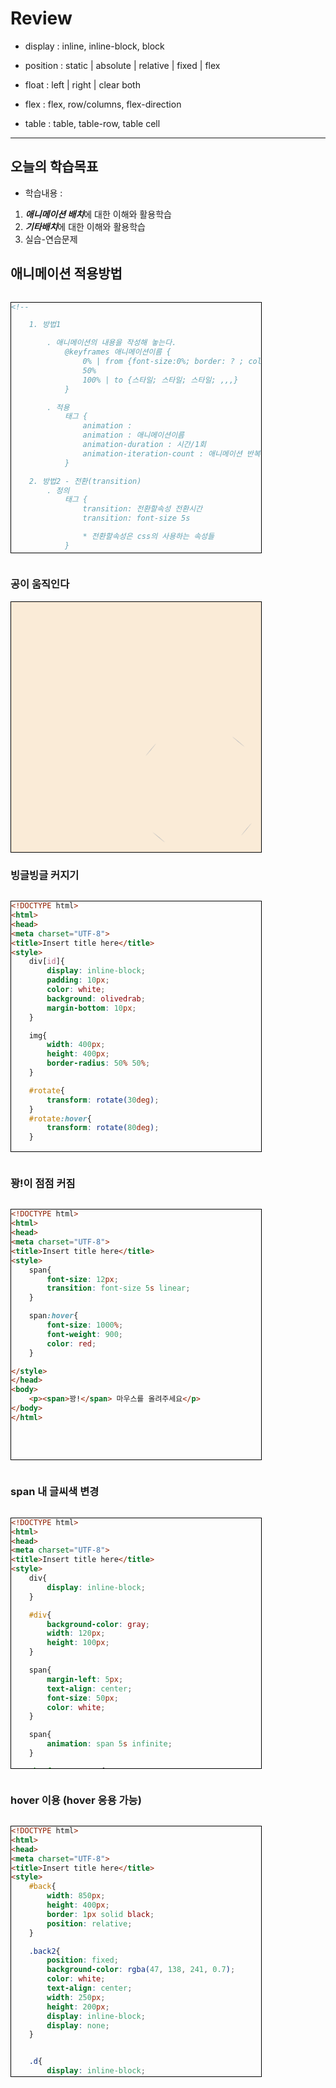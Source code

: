 # Review
- display : inline, inline-block, block
- position : static | absolute | relative | fixed | flex
- float : left | right | clear both

- flex : flex, row/columns, flex-direction
- table : table, table-row, table cell


-----------------------------------------------------------------------------------------------

## 오늘의 학습목표
- 학습내용 :
1) ***애니메이션 배치***에 대한 이해와 활용학습
2) ***기타배치***에 대한 이해와 활용학습
3) 실습-연습문제


## 애니메이션 적용방법
```html
<!-- 

	1. 방법1

		. 애니메이션의 내용을 작성해 놓는다.
			@keyframes 애니메이션이름 {
				0% | from {font-size:0%; border: ? ; color: ?}
				50%
				100% | to {스타일; 스타일; 스타일; ,,,}
			}

		. 적용
			태그 {
				animation :
				animation : 애니메이션이름
				animation-duration : 시간/1회
				animation-iteration-count : 애니메이션 반복횟수 (infinite)
			}

	2. 방법2 - 전환(transition)
		. 정의
			태그 {
				transition: 전환할속성 전환시간
				transition: font-size 5s

				* 전환할속성은 css의 사용하는 속성들
			}

		. 적용
			태그:hover{
				font-size: 200%;
			}

	3. 방법3 - 변환(transform)
		. 적용1
				태그{
					transform: translate(x,y) | translateX() | translateX(n) ,, - 이동
								scale(w,h) | scaleX(n) = 확대/축소					- 확대/축소
								rotate(각도deg,각도deg) | rotateX(각도) - 회전			- 회전
								skew(x각도, y각도) | skewX(각도)						- 기울임

					transfomr-origin: left top - 중심점
				}

		. 적용2
				#keyframe 이름 {
					from {transform: rotateX(-20deg) rotateY(360deg)}
					to {transform: rotateX(-20deg) rotateY(0deg)}

				}


transition: font-size 5s linear;
			linear | ease | ease-in | ease-out | ease-in-out
 -->
```

### 공이 움직인다
<!DOCTYPE html>
<html>
<head>
<meta charset="UTF-8">
<title>Insert title here</title>
<style>
	@keyframes rotation{
		10%{
			transform: rotate(90deg);
			transform-origin: 50% 50%;
		}
		10%{
			transform: rotate(0deg);
		}

		30%{
			transform-origin: 0% 0%;
			transform: translate(300px 300px);
		}

		60%{
			transform: rotate(180deg);
		}

	}
	div{
		display: inline-block;
		width: 400px;
		height: 400px;
		background-color: antiquewhite;
		border: 1px solid black;
	}
	img{
		width: 200px;
		height: 200px;
		margin: 200px;
		border-radius: 50% 50%;

		animation: rotation 1s;
		transform-origin: 50% 50%;
	/* 	animation-iteration-count: infinite; */
	}

</style>
</head>
<body>
	<div id="a">
		<img alt="" src="./image/back.jpg">
	</div>
</body>
</html>

### 빙글빙글 커지기
```html
<!DOCTYPE html>
<html>
<head>
<meta charset="UTF-8">
<title>Insert title here</title>
<style>
	div[id]{
		display: inline-block;
		padding: 10px;
		color: white;
		background: olivedrab;
		margin-bottom: 10px;
	}

	img{
		width: 400px;
		height: 400px;
		border-radius: 50% 50%;
	}

	#rotate{
		transform: rotate(30deg);
	}
	#rotate:hover{
		transform: rotate(80deg);
	}

	/* 해볼것 */

	img[alt]{
		/* transform: translate(30px, 50px);
		transform: scale(1.5,1.7);
		transform:rotate(90deg) */

		animation: myanimation1 10s linear 2s 3 normal;
	}

	
	@keyframes myanimation1 {
		20%{
			transform: translate(30px, 50px);
		}
		40%{
			transform: scale(0.5,0.7);

		}
		10%{
			transform: rotate(180deg);
		}
		10%{
			width: 500px;
		}
		20%{
			height: 500px;
		}
	}

</style>
</head>
<body>
	<h3>다양한 Transform</h3>
	<hr>
	<div id="rotate">rotate 20deg</div>
	<div id="skew">skew(0,-20deg)</div>
	<div id="translate">translate(100px)</div>
	<div id="scale">scale(3,1)</div>

	<img alt="" src="./image/버거킹3.jpg">
</body>
</html>
```

### 꽝!이 점점 커짐
```html
<!DOCTYPE html>
<html>
<head>
<meta charset="UTF-8">
<title>Insert title here</title>
<style>
	span{
		font-size: 12px;
		transition: font-size 5s linear;
	}

	span:hover{
		font-size: 1000%;
		font-weight: 900;
		color: red;
	}

</style>
</head>
<body>
	<p><span>꽝!</span> 마우스를 올려주세요</p>
</body>
</html>
```

### span 내 글씨색 변경
```html
<!DOCTYPE html>
<html>
<head>
<meta charset="UTF-8">
<title>Insert title here</title>
<style>
	div{
		display: inline-block;
	}

	#div{
		background-color: gray;
		width: 120px;
		height: 100px;
	}

	span{
		margin-left: 5px;
		text-align: center;
		font-size: 50px;
		color: white;
	}

	span{
		animation: span 5s infinite;
	}

	@keyframes span {
		25% {color: red;}
		50% {color: green;}
		75% {color: blue;}
	}

</style>
</head>
<body>
	<div><p><div id="div"><span>span</span></div>텍스트를 5초에 blue,green,red,로 무한 반복합니다.</p></div>
</body>
</html>
```

### hover 이용 (hover 응용 가능)
```html
<!DOCTYPE html>
<html>
<head>
<meta charset="UTF-8">
<title>Insert title here</title>
<style>
	#back{
		width: 850px;
		height: 400px;
		border: 1px solid black;
		position: relative;
	}

	.back2{
		position: fixed;
		background-color: rgba(47, 138, 241, 0.7);
		color: white;
		text-align: center;
		width: 250px;
		height: 200px;
		display: inline-block;
		display: none;
	}


	.d{
		display: inline-block;
		width: 250px;
		height: 200px;
		background: lightgray;
		margin: 10px;
	}

	img{
		width: 250px;
		height: 200px;
	}



	.d1{
		left: 1.9%;
		top: 11.3%;
	}
	
	.d2{
		left: 31%;
		top: 11.3%;
	}

	.d3{
		left: 60%;
		top: 11.3%;
	}

	.d:hover .back2 {
	  display: block;
	}

</style>
</head>
<body>

	<div id="back">
		<h1>신상품 목록</h1>
		<div class="d"><img = alt="" src="../image/bread.JPG">
			<div id="product1" class="d1 back2">
			<h2>상품 1</h2>
			<h4>상품1 설명 텍스트</h4>
			<h4>가격 : 12,345원</h4>
			</div>
		</div>
		<div class="d"><img = alt="" src="../image/bread2.jpg">
			<div id="product2" class="d2 back2">
			<h2>상품 1</h2>
			<h4>상품1 설명 텍스트</h4>
			<h4>가격 : 12,345원</h4>
			</div>
		</div>
		<div class="d"><img = alt="" src="../image/bread3.jpg">
			<div id="product3" class="d3 back2">
			<h2>상품 1</h2>
			<h4>상품1 설명 텍스트</h4>
			<h4>가격 : 12,345원</h4>
			</div>
		</div>	
		
	</div>

</body>
</html>
```
